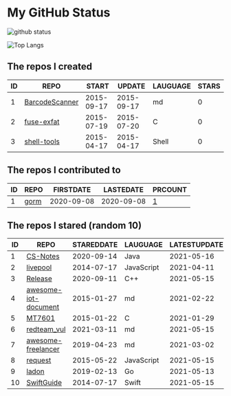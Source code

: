 # My GitHub Status

<img src="https://github-readme-stats-1.yihong0618.vercel.app/api?username=egenchen&show_icons=true&&&hide_title=true&count_private=true" alt="github status" />

![Top Langs](https://github-readme-stats-1.yihong0618.vercel.app/api/top-langs/?username=egenchen&layout=compact)

<!--START_SECTION:my_github-->
## The repos I created
| ID |                             REPO                             |   START    |   UPDATE   | LAUGUAGE | STARS |
|----|--------------------------------------------------------------|------------|------------|----------|-------|
|  1 | [BarcodeScanner](https://github.com/egenchen/BarcodeScanner) | 2015-09-17 | 2015-09-17 | md       |     0 |
|  2 | [fuse-exfat](https://github.com/egenchen/fuse-exfat)         | 2015-07-19 | 2015-07-20 | C        |     0 |
|  3 | [shell-tools](https://github.com/egenchen/shell-tools)       | 2015-04-17 | 2015-04-17 | Shell    |     0 |

## The repos I contributed to
| ID |                  REPO                   | FIRSTDATE  | LASTEDATE  |                                PRCOUNT                                 |
|----|-----------------------------------------|------------|------------|------------------------------------------------------------------------|
|  1 | [gorm](https://github.com/go-gorm/gorm) | 2020-09-08 | 2020-09-08 | [1](https://github.com/go-gorm/gorm/pulls?q=is%3Apr+author%3Aegenchen) |

## The repos I stared (random 10)
| ID |                                  REPO                                  | STAREDDATE |  LAUGUAGE  | LATESTUPDATE |
|----|------------------------------------------------------------------------|------------|------------|--------------|
|  1 | [CS-Notes](https://github.com/CyC2018/CS-Notes)                        | 2020-09-14 | Java       | 2021-05-16   |
|  2 | [livepool](https://github.com/rehorn/livepool)                         | 2014-07-17 | JavaScript | 2021-04-11   |
|  3 | [Release](https://github.com/vczh-libraries/Release)                   | 2020-09-11 | C++        | 2021-05-15   |
|  4 | [awesome-iot-document](https://github.com/phodal/awesome-iot-document) | 2015-01-27 | md         | 2021-02-22   |
|  5 | [MT7601](https://github.com/di3online/MT7601)                          | 2015-01-22 | C          | 2021-01-29   |
|  6 | [redteam_vul](https://github.com/r0eXpeR/redteam_vul)                  | 2021-03-11 | md         | 2021-05-15   |
|  7 | [awesome-freelancer](https://github.com/ckjbug/awesome-freelancer)     | 2019-04-23 | md         | 2021-03-02   |
|  8 | [request](https://github.com/request/request)                          | 2015-05-22 | JavaScript | 2021-05-15   |
|  9 | [ladon](https://github.com/ory/ladon)                                  | 2019-02-13 | Go         | 2021-05-13   |
| 10 | [SwiftGuide](https://github.com/ipader/SwiftGuide)                     | 2014-07-17 | Swift      | 2021-05-15   |

<!--END_SECTION:my_github-->
